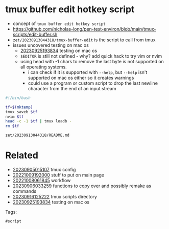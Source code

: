 # tmux buffer edit hotkey script

- concept of `tmux buffer edit hotkey script`
- https://github.com/nicholas-long/pen-test-environ/blob/main/tmux-scripts/edit-buffer.sh
- `zet/20230913044318/tmux-buffer-edit` is the script to call from tmux
- issues uncovered testing on mac os
  - [20230925193834](/zet/20230925193834/README.md) testing on mac os
  - `$EDITOR` is still not defined - why? add quick hack to try vim or nvim
  - using head with -1 chars to remove the last byte is not supported on all operating systems.
    - i can check if it is supported with `--help`, but `--help` isn't supported on mac os either so it creates warnings
    - could use a program or custom script to drop the last newline character from the end of an input stream

```bash
#!/bin/bash

tf=$(mktemp)
tmux saveb $tf
nvim $tf
head -c -1 $tf | tmux loadb -
rm $tf
```

` zet/20230913044318/README.md `

# Related

- [20230905015107](/zet/20230905015107/README.md) tmux config
- [20221009192000](/zet/20221009192000/README.md) stuff to put on main page
- [20221008061845](/zet/20221008061845/README.md) workflow
- [20230906033259](/zet/20230906033259/README.md) functions to copy over and possibly remake as commands
- [20230916125222](/zet/20230916125222/README.md) tmux scripts directory
- [20230925193834](/zet/20230925193834/README.md) testing on mac os

Tags:

    #script
